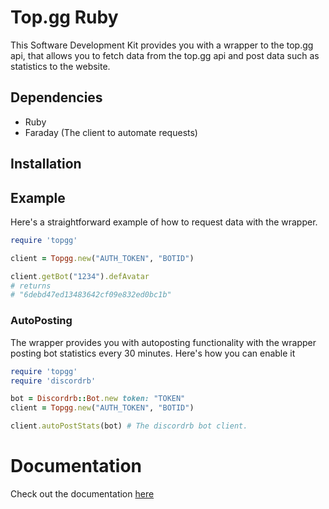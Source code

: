 # Top.gg Ruby

This Software Development Kit provides you with a wrapper to the top.gg api, that allows you 
to fetch data from the top.gg api and post data such as statistics to the website.

## Dependencies

* Ruby 
* Faraday (The client to automate requests)

## Installation



## Example

Here's a straightforward example of how to request data with the wrapper.

```ruby
require 'topgg'

client = Topgg.new("AUTH_TOKEN", "BOTID")

client.getBot("1234").defAvatar
# returns
# "6debd47ed13483642cf09e832ed0bc1b"

```
### AutoPosting

The wrapper provides you with autoposting functionality
with the wrapper posting bot statistics every 30 minutes.
Here's how you can enable it

```ruby
require 'topgg'
require 'discordrb'

bot = Discordrb::Bot.new token: "TOKEN"
client = Topgg.new("AUTH_TOKEN", "BOTID")

client.autoPostStats(bot) # The discordrb bot client.
```

# Documentation

Check out the documentation [here](https://docs.top.gg)
